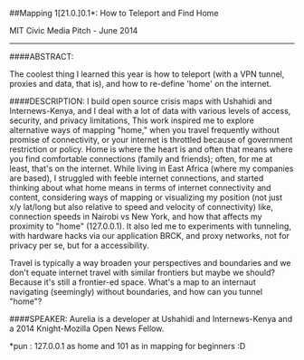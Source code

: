 ##Mapping 1[21.0.]0.1*: How to Teleport and Find Home

MIT Civic Media Pitch - June 2014

----

####ABSTRACT:  

The coolest thing I learned this year is how to teleport (with a VPN tunnel, proxies and data, that is), and how to re-define 'home' on the internet.

####DESCRIPTION:
I build open source crisis maps with Ushahidi and Internews-Kenya, and I deal with a lot of data with various levels of access, security, and privacy limitations, This work inspired me to explore alternative ways of mapping "home," when you travel frequently without promise of connectivity, or your internet is throttled because of government restriction or policy. Home is where the heart is and often that means where you find comfortable connections (family and friends); often, for me at least, that's on the internet. While living in East Africa (where my companies are based),  I struggled with feeble internet connections, and started thinking about what home means in terms of internet connectivity and content, considering ways of mapping or visualizing my position (not just x/y lat/long but also relative to speed and velocity of connectivity) like, connection speeds in Nairobi vs New York, and how that affects my proximity to "home" (127.0.0.1). It also led me to experiments with tunneling, with hardware hacks via our application BRCK, and proxy networks, not for privacy per se, but for a accessibility.

Travel is typically a way broaden your perspectives and boundaries and we don't equate internet travel with similar frontiers but maybe we should? Because it's still a frontier-ed space. What's a map to an internaut navigating (seemingly) without boundaries, and how can you tunnel "home"?


####SPEAKER:
Aurelia is a developer at Ushahidi and Internews-Kenya and a 2014 Knight-Mozilla Open News Fellow.

*pun : 127.0.0.1 as home and 101 as in mapping for beginners :D